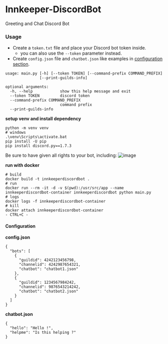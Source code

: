 # Innkeeper-DiscordBot
Greeting and Chat Discord Bot

### Usage
* Create a `token.txt` file and place your Discord bot token inside.
  * you can also use the `--token` parameter instead.
* Create `config.json` file and `chatbot.json` like examples in [configuration section](#configuration).

```
usage: main.py [-h] [--token TOKEN] [--command-prefix COMMAND_PREFIX]
               [--print-guilds-info]

optional arguments:
  -h, --help            show this help message and exit
  --token TOKEN         discord token
  --command-prefix COMMAND_PREFIX
                        command prefix
  --print-guilds-info
```

**setup venv and install dependency**
```
python -m venv venv
# windows
.\venv\Scripts\activate.bat
pip install -U pip
pip install discord.py==1.7.3
```

Be sure to have given all rights to your bot, including:
![image](https://github.com/Cyril-Meyer/Innkeeper-DiscordBot/assets/69190238/e09cd42f-cdd8-4fff-acc9-9a015ecde342)

**run with docker**
```
# build
docker build -t innkeeperdiscordbot .
# run
docker run --rm -it -d -v $(pwd):/usr/src/app --name innkeeperdiscordbot-container innkeeperdiscordbot python main.py
# logs
docker logs -f innkeeperdiscordbot-container
# kill
docker attach innkeeperdiscordbot-container
- CTRL+C -
```

#### Configuration

**config.json**
```
{
  "bots": [
    {
      "guildid": 4242123456798,
      "channelid": 4242987654321,
      "chatbot": "chatbot1.json"
    },
    {
      "guildid": 1234567984242,
      "channelid": 9876543214242,
      "chatbot": "chatbot2.json"
    }
  ]
}
```

**chatbot.json**
```
{
  "hello": "Hello !",
  "helpme": "Is this helping ?"
}
```
